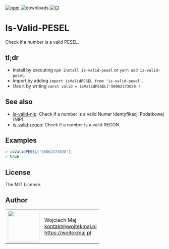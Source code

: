 [![npm](https://img.shields.io/npm/v/is-valid-pesel.svg)](https://www.npmjs.com/package/is-valid-pesel) ![downloads](https://img.shields.io/npm/dt/is-valid-pesel.svg) [![CI](https://github.com/wojtekmaj/is-valid-pesel/workflows/CI/badge.svg)](https://github.com/wojtekmaj/is-valid-pesel/actions)

# Is-Valid-PESEL

Check if a number is a valid PESEL.

## tl;dr

- Install by executing `npm install is-valid-pesel` or `yarn add is-valid-pesel`.
- Import by adding `import isValidPESEL from 'is-valid-pesel'`.
- Use it by writing `const valid = isValidPESEL('50062373028')`

## See also

- [is-valid-nip](https://github.com/wojtekmaj/is-valid-nip): Check if a number is a valid Numer Identyfikacji Podatkowej (NIP).
- [is-valid-regon](https://github.com/wojtekmaj/is-valid-regon): Check if a number is a valid REGON.

## Examples

```js
> isValidPESEL('50062373028');
< true
```

## License

The MIT License.

## Author

<table>
  <tr>
    <td>
      <img src="https://github.com/wojtekmaj.png?s=100" width="100">
    </td>
    <td>
      Wojciech Maj<br />
      <a href="mailto:kontakt@wojtekmaj.pl">kontakt@wojtekmaj.pl</a><br />
      <a href="https://wojtekmaj.pl">https://wojtekmaj.pl</a>
    </td>
  </tr>
</table>
